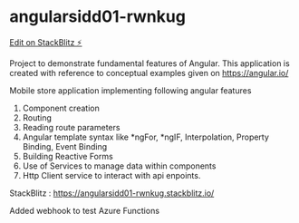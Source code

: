 # angularsidd01-rwnkug

[Edit on StackBlitz ⚡️](https://stackblitz.com/edit/angularsidd01-rwnkug)

Project to demonstrate fundamental features of Angular. This application is created with reference to conceptual examples given on https://angular.io/ 

Mobile store application implementing following angular features

1. Component creation
2. Routing
3. Reading route parameters
4. Angular template syntax like *ngFor, *ngIF, Interpolation, Property Binding, Event Binding
5. Building Reactive Forms
6. Use of Services to manage data within components
7. Http Client service to interact with api enpoints.



StackBlitz : https://angularsidd01-rwnkug.stackblitz.io/

Added webhook to test Azure Functions

